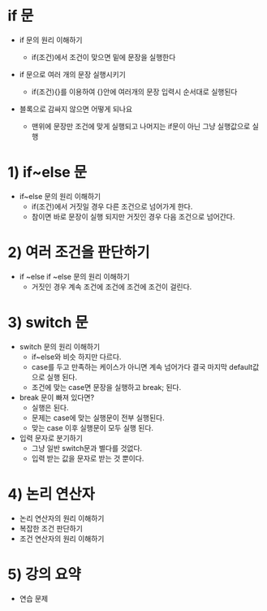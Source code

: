 # if 문
- if 문의 원리 이해하기
  - if(조건)에서 조건이 맞으면 밑에 문장을 실행한다
  
- if 문으로 여러 개의 문장 실행시키기
  - if(조건){}를 이용하여 {}안에 여러개의 문장 입력시 순서대로 실행된다
  
- 블록으로 감싸지 않으면 어떻게 되나요
  - 맨위에 문장만 조건에 맞게 실행되고 나머지는 if문이 아닌 그냥 실행값으로 실행
  
# 1) if~else 문
- if~else 문의 원리 이해하기
  - if(조건)에서 거짓일 경우 다른 조건으로 넘어가게 한다.
  - 참이면 바로 문장이 실행 되지만 거짓인 경우 다음 조건으로 넘어간다.
  
# 2) 여러 조건을 판단하기
- if ~else if ~else 문의 원리 이해하기
  - 거짓인 경우 계속 조건에 조건에 조건에 조건이 걸린다.
  
# 3) switch 문
- switch 문의 원리 이해하기
  - if~else와 비슷 하지만 다르다.
  - case를 두고 만족하는 케이스가 아니면 계속 넘어가다 결국 마지막 default값으로 실행 된다.
  - 조건에 맞는 case면 문장을 실행하고 break; 된다.
- break 문이 빠져 있다면?
  - 실행은 된다.
  - 문제는 case에 맞는 실행문이 전부 실행된다.
  - 맞는 case 이후 실행문이 모두 실행 된다.
- 입력 문자로 분기하기
  - 그냥 일반 switch문과 별다를 것없다.
  - 입력 받는 값을 문자로 받는 것 뿐이다.
# 4) 논리 연산자
- 논리 연산자의 원리 이해하기
- 복잡한 조건 판단하기
- 조건 연산자의 원리 이해하기
# 5) 강의 요약
- 연습 문제
